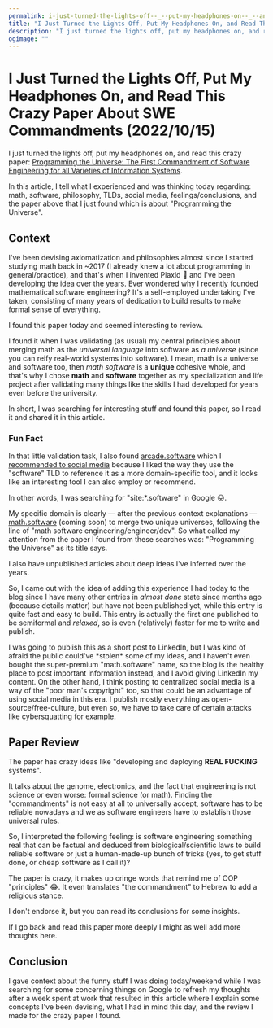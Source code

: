 ```yaml
---
permalink: i-just-turned-the-lights-off--_--put-my-headphones-on--_--and-read-this-crazy-paper-about-swe-commandments-2022-10-15
title: "I Just Turned the Lights Off, Put My Headphones On, and Read This Crazy Paper About SWE Commandments (2022/10/15)"
description: "I just turned the lights off, put my headphones on, and read this crazy paper: [Programming the Universe: The First Commandment of Software Engineering for all Varieties of Information Systems](https://arxiv.org/ftp/arxiv/papers/1609/1609.07818.pdf)."
ogimage: ""
---
```



<!-- Copyright (c) 2022 Tobias Briones. All rights reserved. -->
<!-- SPDX-License-Identifier: CC-BY-4.0 -->
<!-- This file is part of https://github.com/tobiasbriones/blog -->

# I Just Turned the Lights Off, Put My Headphones On, and Read This Crazy Paper About SWE Commandments (2022/10/15)

I just turned the lights off, put my headphones on, and read this crazy
paper:
[Programming the Universe: The First Commandment of Software Engineering for all
Varieties of Information Systems](https://arxiv.org/ftp/arxiv/papers/1609/1609.07818.pdf).

In this article, I tell what I experienced and was thinking today regarding: 
math, software, philosophy, TLDs, social media, feelings/conclusions, and the 
paper above that I just found which is about "Programming the Universe".

## Context

I've been devising axiomatization and philosophies almost since I started
studying math back in ~2017 (I already knew a lot about programming in
general/practice), and that's when I invented Piaxid 🥰 and I've been
developing the idea over the years. Ever wondered why I recently founded 
mathematical software engineering? It's a self-employed undertaking I've taken,
consisting of many years of dedication to build results to make formal sense of
everything.

I found this paper today and seemed interesting to review. 

I found it when I was validating (as usual) my central principles
about merging math as the *universal language* into software as *a universe*
(since you can reify real-world systems into software). I mean, math is
a universe and software too, then *math software* is a **unique** cohesive 
whole, and that's why I chose **math** and **software** together as my
specialization and life project after validating many things like the skills I
had developed for years even before the university.

In short, I was searching for interesting stuff and found this paper, so I 
read it and shared it in this article.

### Fun Fact

In that little validation task, I also found
[arcade.software](https://arcade.software) which I
[recommended to social media](https://www.linkedin.com/posts/tobiasbriones_arcade-create-interactive-product-demos-activity-6987219197386727424-9BDy)
because I liked the way they use the "software" TLD to reference it as a more
domain-specific tool, and it looks like an interesting tool I can also 
employ or recommend.

In other words, I was searching for "site:*.software" in Google 😝.

My specific domain is clearly — after the previous context explanations —
[math.software](https://math.software) (coming soon) to merge two unique 
universes, following the line of "math software engineering/engineer/dev". So 
what called my attention from the paper I found from these searches was: 
"Programming the Universe" as its title says.

I also have unpublished articles about deep ideas I've inferred over the
years.

So, I came out with the idea of adding this experience I had today to the
blog since I have many other entries in *almost done* state since months ago 
(because details matter) but have not been published yet, while this entry is 
quite fast and easy to build. This entry is actually the first one 
published to be semiformal and *relaxed*, so is even (relatively) faster for me 
to write and publish.

I was going to publish this as a short post to LinkedIn, but I was kind of 
afraid the public could've \*stolen\* some of my ideas, and I haven't even 
bought the super-premium "math.software" name, so the blog is the healthy 
place to post important information instead, and I avoid giving LinkedIn my 
content. On the other hand, I think posting to centralized social media is a 
way of the "poor man's copyright" too, so that could be an advantage of using 
social media in this era. I publish mostly everything as
open-source/free-culture, but even so, we have to take care of certain attacks 
like cybersquatting for example.

## Paper Review

The paper has crazy ideas like "developing and deploying **REAL FUCKING**
systems".

It talks about the genome, electronics, and the fact that engineering is not 
science or even worse: formal science (or math). Finding the "commandments"
is not easy at all to universally accept, software has to be reliable nowadays
and we as software engineers have to establish those universal rules.

So, I interpreted the following feeling: is software engineering something
real that can be factual and deduced from biological/scientific laws to build
reliable software or just a human-made-up bunch of tricks (yes, to get stuff 
done, or cheap software as I call it)? 

The paper is crazy, it makes up cringe words that remind me of OOP 
"principles" 😂. It even translates "the commandment" to Hebrew to add a 
religious stance.

I don't endorse it, but you can read its conclusions for some insights.

If I go back and read this paper more deeply I might as well add more thoughts 
here.

## Conclusion

I gave context about the funny stuff I was doing today/weekend while I was
searching for some concerning things on Google to refresh my thoughts after a
week spent at work that resulted in this article where I explain some concepts 
I've been devising, what I had in mind this day, and the review I made for the
crazy paper I found. 




